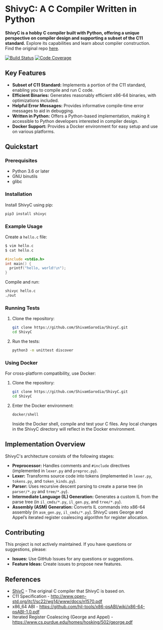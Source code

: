 # ShivyC: A C Compiler Written in Python

**ShivyC is a hobby C compiler built with Python, offering a unique perspective on compiler design and supporting a subset of the C11 standard.** Explore its capabilities and learn about compiler construction. Find the original repo [here](https://github.com/ShivamSarodia/ShivyC).

[![Build Status](https://travis-ci.org/ShivamSarodia/ShivyC.svg?branch=master)](https://travis-ci.org/ShivamSarodia/ShivyC)
[![Code Coverage](https://codecov.io/gh/ShivamSarodia/ShivyC/branch/master/graph/badge.svg)](https://codecov.io/gh/ShivamSarodia/ShivyC)

## Key Features

*   **Subset of C11 Standard:** Implements a portion of the C11 standard, enabling you to compile and run C code.
*   **Efficient Binaries:** Generates reasonably efficient x86-64 binaries, with optimizations included.
*   **Helpful Error Messages:** Provides informative compile-time error messages to aid in debugging.
*   **Written in Python:** Offers a Python-based implementation, making it accessible to Python developers interested in compiler design.
*   **Docker Support:** Provides a Docker environment for easy setup and use on various platforms.

## Quickstart

### Prerequisites
*   Python 3.6 or later
*   GNU binutils
*   glibc

### Installation

Install ShivyC using pip:

```bash
pip3 install shivyc
```

### Example Usage

Create a `hello.c` file:

```c
$ vim hello.c
$ cat hello.c

#include <stdio.h>
int main() {
  printf("hello, world!\n");
}
```

Compile and run:

```bash
shivyc hello.c
./out
```

### Running Tests

1.  Clone the repository:
    ```bash
    git clone https://github.com/ShivamSarodia/ShivyC.git
    cd ShivyC
    ```
2.  Run the tests:
    ```bash
    python3 -m unittest discover
    ```

### Using Docker

For cross-platform compatibility, use Docker:

1.  Clone the repository:
    ```bash
    git clone https://github.com/ShivamSarodia/ShivyC.git
    cd ShivyC
    ```
2.  Enter the Docker environment:
    ```bash
    docker/shell
    ```

    Inside the Docker shell, compile and test your C files. Any local changes in the ShivyC directory will reflect in the Docker environment.

## Implementation Overview

ShivyC's architecture consists of the following stages:

*   **Preprocessor:**  Handles comments and `#include` directives (implemented in `lexer.py` and `preproc.py`).
*   **Lexer:**  Transforms source code into tokens (implemented in `lexer.py`, `tokens.py`, and `token_kinds.py`).
*   **Parser:**  Uses recursive descent parsing to create a parse tree (in `parser/*.py` and `tree/*.py`).
*   **Intermediate Language (IL) Generation:**  Generates a custom IL from the parse tree (in `il_cmds/*.py`, `il_gen.py`, and `tree/*.py`).
*   **Assembly (ASM) Generation:**  Converts IL commands into x86-64 assembly (in `asm_gen.py`, `il_cmds/*.py`). ShivyC uses George and Appel’s iterated register coalescing algorithm for register allocation.

## Contributing

This project is not actively maintained.  If you have questions or suggestions, please:

*   **Issues:**  Use GitHub Issues for any questions or suggestions.
*   **Feature Ideas:** Create issues to propose new features.

## References

*   [ShivC](https://github.com/ShivamSarodia/ShivC) - The original C compiler that ShivyC is based on.
*   C11 Specification - http://www.open-std.org/jtc1/sc22/wg14/www/docs/n1570.pdf
*   x86_64 ABI - https://github.com/hjl-tools/x86-psABI/wiki/x86-64-psABI-1.0.pdf
*   Iterated Register Coalescing (George and Appel) - https://www.cs.purdue.edu/homes/hosking/502/george.pdf